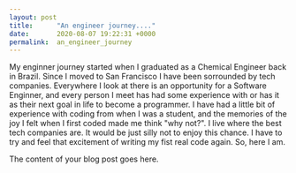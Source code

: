 ```yaml
---
layout: post
title:      "An engineer journey...."
date:       2020-08-07 19:22:31 +0000
permalink:  an_engineer_journey
---
```




My enginner journey started when I graduated as a Chemical Engineer back in Brazil. Since I moved to San Francisco I have been sorrounded by tech companies. Everywhere I look at there is an opportunity for a Software Enginner, and every person I meet has had some experience with or has it as their next goal in life to become a programmer. 
I have had a little bit of experience with coding from when I was a student, and the memories of the joy I felt when I first coded made me think "why not?".
I live where the best tech companies are. It would be just silly not to enjoy this chance. I have to try and feel that excitement of writing my fist real code again. So, here I am. 

The content of your blog post goes here.
